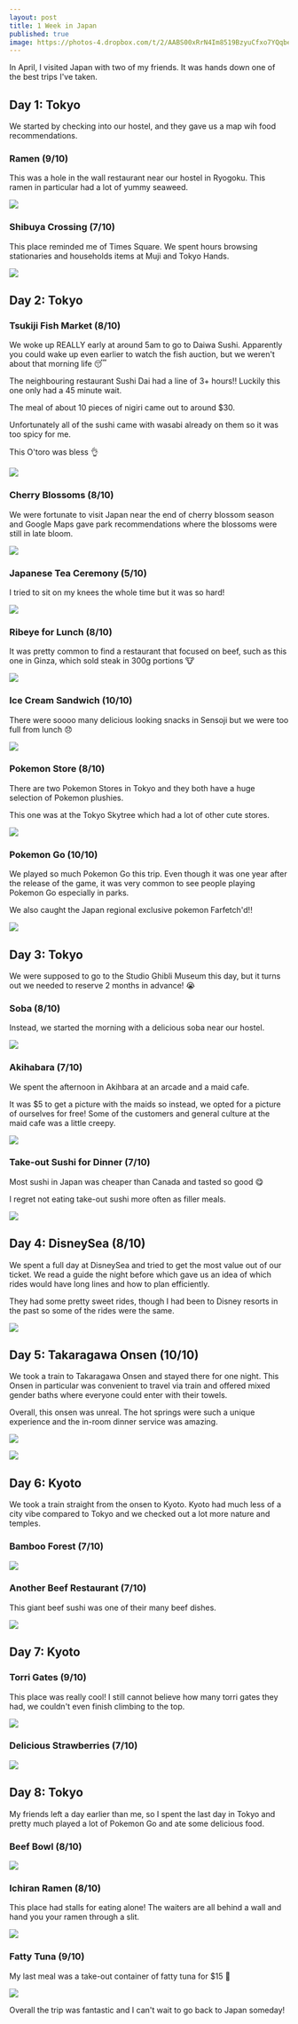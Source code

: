 ```yaml
---
layout: post
title: 1 Week in Japan
published: true
image: https://photos-4.dropbox.com/t/2/AABS00xRrN4Im8519BzyuCfxo7YQqbe8L-wYDnQdNSTl5g/12/94550191/jpeg/32x32/1/_/1/2/IMG_8797.JPG/EPD7s0kYwqguIAIoAg/JEiWWQy2nyRFWQNeQwXI8MhgN-lEbH8LrlXg1FWVuJk?size=800x600&size_mode=3
---
```

In April, I visited Japan with two of my friends. It was hands down one of the best trips I've taken.

## Day 1: Tokyo
We started by checking into our hostel, and they gave us a map wih food recommendations.

### Ramen (9/10)
This was a hole in the wall restaurant near our hostel in Ryogoku. This ramen in particular had a lot of yummy seaweed.

![](https://photos-3.dropbox.com/t/2/AAAslYxLcnk3GEuGpz72XIjCTTi400PT70pzjz9J8aRm9g/12/94550191/jpeg/32x32/1/_/1/2/IMG_8340.JPG/EPD7s0kYwqguIAIoAg/1nmoR6xfxdBkPyLvhJdi_K6AUssRNCWIy454reUxMNM?size=800x600&size_mode=3)

### Shibuya Crossing (7/10)
This place reminded me of Times Square. We spent hours browsing stationaries and households items at Muji and Tokyo Hands.

![](https://photos-5.dropbox.com/t/2/AAAftJZ_AJgzAYMTPgIoL5S7-vgPzZ8TQplVyxnehEH9CQ/12/94550191/jpeg/32x32/1/_/1/2/IMG_8404.JPG/EPD7s0kYwqguIAIoAg/kgFb2RuPDiQAUYMeLQI4aRyoMJVp28zl94ynjryH__U?size=800x600&size_mode=3)

## Day 2: Tokyo
### Tsukiji Fish Market (8/10)
We woke up REALLY early at around 5am to go to Daiwa Sushi. Apparently you could wake up even earlier to watch the fish auction, but we weren't about that morning life 😴

The neighbouring restaurant Sushi Dai had a line of 3+ hours!! Luckily this one only had a 45 minute wait.

The meal of about 10 pieces of nigiri came out to around $30.

Unfortunately all of the sushi came with wasabi already on them so it was too spicy for me.

This O'toro was bless 👌

![](https://photos-1.dropbox.com/t/2/AACzSUSS7vnMHeTGvEiWrE5udGQ6ciJWDX_oI-bs1Vs76A/12/94550191/jpeg/32x32/1/_/1/2/IMG_8423.JPG/EPD7s0kYwqguIAIoAg/tYi-D6h-vMUio5gwdsjg1WGrtEqHhvisItttxFxmElc?size=800x600&size_mode=3)

### Cherry Blossoms (8/10)
We were fortunate to visit Japan near the end of cherry blossom season and Google Maps gave park recommendations where the blossoms were still in late bloom.

![](https://photos-4.dropbox.com/t/2/AADtoTlsbNIPwjQyx0qVVIW7nJwAbq4wIiU9W8Xd11f3zg/12/94550191/jpeg/32x32/1/_/1/2/IMG_2364.JPG/EPD7s0kYwqguIAIoAg/dYwiMXw_ILVz4S5k8MGfKAZTF9xggKL0qz97c-o0pW4?size=800x600&size_mode=3)

### Japanese Tea Ceremony (5/10)
I tried to sit on my knees the whole time but it was so hard!

![](https://photos-3.dropbox.com/t/2/AACIwxMMcuThcOXwQdFC6LrmPeqkP3XYqTAHhxBraPQZvw/12/94550191/jpeg/32x32/1/_/1/2/IMG_8496.JPG/EPD7s0kYwqguIAIoAg/YJEmEXLco94QgoEB_c91-syBWPzi4mucHpIFNVNbkxk?size=800x600&size_mode=3)

### Ribeye for Lunch (8/10)
It was pretty common to find a restaurant that focused on beef, such as this one in Ginza, which sold steak in 300g portions 🐮

![](https://photos-1.dropbox.com/t/2/AADpuQ0xVKjvhpHT71y1yvOGFd1jePZVV0DvyKVGaiekhg/12/94550191/jpeg/32x32/1/_/1/2/IMG_8510.JPG/EPD7s0kYwqguIAIoAg/63HS0fYILeC6yS-lnGoN23w2VIAZytracRFrgeH2Mzk?size=800x600&size_mode=3)

### Ice Cream Sandwich (10/10)
There were soooo many delicious looking snacks in Sensoji but we were too full from lunch 😞

![](https://photos-1.dropbox.com/t/2/AAB949tVTk9LVItdT76aXavnDLSanEUn-fwkOqXbnHhawQ/12/94550191/jpeg/32x32/1/_/1/2/IMG_8519.JPG/EPD7s0kYwqguIAIoAg/wM7xIGfTEJcjXmyq23sR55wKHcHD_WIVzSB2Pf_sIjQ?size=800x600&size_mode=3)

### Pokemon Store (8/10)
There are two Pokemon Stores in Tokyo and they both have a huge selection of Pokemon plushies.

This one was at the Tokyo Skytree which had a lot of other cute stores.

![](https://photos-1.dropbox.com/t/2/AABOVtZQWyeY687tsHypvSAyHlqKXRDzZzQpR27YYEtRhg/12/94550191/jpeg/32x32/1/_/1/2/IMG_2445.JPG/EPD7s0kYwqguIAIoAg/t-7ZXSf5roxALzHQj8xj6rAgkmqt4dRmXUD_SIYreSQ?size=800x600&size_mode=3)

### Pokemon Go (10/10)
We played so much Pokemon Go this trip. Even though it was one year after the release of the game, it was very common to see people playing Pokemon Go especially in parks.

We also caught the Japan regional exclusive pokemon Farfetch'd!!

![](https://photos-1.dropbox.com/t/2/AACFndcgvdxnETo8KrPRfl8WsyZULwBBNCurVSy9fUU1mw/12/94550191/png/32x32/1/_/1/2/IMG_8929.png/EPD7s0kYwqguIAIoAg/FJrZUJ67o8bagbXLkULy_4FMSCrtIf-sXxNcNnd0Q-g?preserve_transparency=1&size=800x600&size_mode=3)

## Day 3: Tokyo
We were supposed to go to the Studio Ghibli Museum this day, but it turns out we needed to reserve 2 months in advance! 😭

### Soba (8/10)
Instead, we started the morning with a delicious soba near our hostel.

![](https://photos-6.dropbox.com/t/2/AABofkVRAw4Ck-jygk2pKwy1jXUIZjN0pHlla0dTIYFSmg/12/94550191/jpeg/32x32/1/_/1/2/IMG_8579.JPG/EPD7s0kYwqguIAIoAg/4TubBruE2Vw7-uoXKyPz41aK2fcFZucS6h5SLd7V34M?size=800x600&size_mode=3)

### Akihabara (7/10)
We spent the afternoon in Akihbara at an arcade and a maid cafe.

It was $5 to get a picture with the maids so instead, we opted for a picture of ourselves for free! Some of the customers and general culture at the maid cafe was a little creepy.

![](https://photos-3.dropbox.com/t/2/AADa2Fprudb_ARChjOSBMcU6rVCWUZIeyQgMgHKcn7cNxg/12/94550191/jpeg/32x32/1/_/1/2/IMG_8591.JPG/EPD7s0kYwqguIAIoAg/senxB3x7FBqkEJ8z6eWQDz5htI9GhoAEU3IK-GrikG0?size=800x600&size_mode=3)

### Take-out Sushi for Dinner (7/10)
Most sushi in Japan was cheaper than Canada and tasted so good 😋

I regret not eating take-out sushi more often as filler meals.

![](https://photos-4.dropbox.com/t/2/AAA6BmLGWltgsBxRFpraKwkkkreWWZ0pVw2MB1AO_7V8Qg/12/94550191/jpeg/32x32/1/_/1/2/IMG_8601.JPG/EPD7s0kYwqguIAIoAg/YaydnRUdFQJFb88pBX83dWSIovjEF7vGw88zKc-fSH8?size=800x600&size_mode=3)

## Day 4: DisneySea (8/10)
We spent a full day at DisneySea and tried to get the most value out of our ticket. We read a guide the night before which gave us an idea of which rides would have long lines and how to plan efficiently. 

They had some pretty sweet rides, though I had been to Disney resorts in the past so some of the rides were the same.

![](https://photos-5.dropbox.com/t/2/AAC7LqEsTuyWcTF2fT17m7woPkkg8YbPeAm26NqoXSl3dg/12/94550191/jpeg/32x32/1/_/1/2/IMG_2509.JPG/EPD7s0kYwqguIAIoAg/ObviNz88Uoa0d48qso0_eUpr6o5_rNL8nXZ2lqP5mL8?size=800x600&size_mode=3)

## Day 5: Takaragawa Onsen (10/10)
We took a train to Takaragawa Onsen and stayed there for one night. This Onsen in particular was convenient to travel via train and offered mixed gender baths where everyone could enter with their towels.

Overall, this onsen was unreal. The hot springs were such a unique experience and the in-room dinner service was amazing.

![](https://photos-2.dropbox.com/t/2/AABwviRzek6RW-PBuoiCmtC3qyMASUhSZJphFJnMyoIMbA/12/94550191/jpeg/32x32/1/_/1/2/IMG_8812.JPG/EPD7s0kYwqguIAIoAg/AkhXe6qDTsyE2495qaT5exHQSJ5PtSL1f_io2xvS5nw?size=800x600&size_mode=3)

![](https://photos-2.dropbox.com/t/2/AAAvgQQbwCXExlaIIXB5Uap_aV9dWGqfV9-uw5h8aWC8gg/12/94550191/jpeg/32x32/1/_/1/2/IMG_8815.JPG/EPD7s0kYwqguIAIoAg/r7wOfI8gPwU-XK8h5LFw_5tm2pl4Cpcx66l0vHrjzF0?size=800x600&size_mode=3)

## Day 6: Kyoto
We took a train straight from the onsen to Kyoto. Kyoto had much less of a city vibe compared to Tokyo and we checked out a lot more nature and temples.

### Bamboo Forest (7/10)

![](https://photos-6.dropbox.com/t/2/AAACSxkf0-LVPXPL-TrkzQ4A1z3R1KH2SeL2LY8zuiW2-A/12/94550191/jpeg/32x32/1/_/1/2/IMG_8868.JPG/EPD7s0kYwqguIAIoAg/ffc-eZcx5XF6eEeU008xojqooejtdQMA2EBfbympkfE?size=800x600&size_mode=3)

### Another Beef Restaurant (7/10)
This giant beef sushi was one of their many beef dishes.

![](https://photos-2.dropbox.com/t/2/AADQ2sVAGQAuEXBArmecBL2HiPB3sV-9122-2Xy2szRT1Q/12/94550191/jpeg/32x32/1/_/1/2/IMG_8922.JPG/EPD7s0kYwqguIAIoAg/iVQLcxChBu1JTBS2cRKj8Nj6cI_0LjX_1uoy0QtE30M?size=800x600&size_mode=3)


## Day 7: Kyoto

### Torri Gates (9/10)
This place was really cool! I still cannot believe how many torri gates they had, we couldn't even finish climbing to the top.

![](https://photos-6.dropbox.com/t/2/AAB9QEDQ0r0-Iy5A9L_skXwIgMcvXa-U-cKrehQDUzpboQ/12/94550191/jpeg/32x32/1/_/1/2/IMG_8974.JPG/EPD7s0kYwqguIAIoAg/eM4NA6GeMN1e7GAct-LLq6zXOsEvLknMCJ7If6M5rwY?size=800x600&size_mode=3)

### Delicious Strawberries (7/10)

![](https://photos-4.dropbox.com/t/2/AAAWEFiZbodXFGFLPzTSY6LM4N7k0x4OR6HOeiBx9cEpQQ/12/94550191/jpeg/32x32/1/_/1/2/IMG_2662.JPG/EPD7s0kYwqguIAIoAg/06rlvZ8cF7g-O1C91iNo5w64Zhsm8EFKo1EqBonTCQo?size=800x600&size_mode=3)

## Day 8: Tokyo
My friends left a day earlier than me, so I spent the last day in Tokyo and pretty much played a lot of Pokemon Go and ate some delicious food.

### Beef Bowl (8/10)

![](https://photos-5.dropbox.com/t/2/AACaTilYcyVzApRdXa3QoOD0HAzqHcQiaW8y9mO-429Ppw/12/94550191/jpeg/32x32/1/_/1/2/IMG_9043.JPG/EPD7s0kYwqguIAIoAg/Ad2nCsPKNkZg19fd0B8nkj-biIQAHuKqqzm5b3zFHTU?size=800x600&size_mode=3)

### Ichiran Ramen (8/10)
This place had stalls for eating alone! The waiters are all behind a wall and hand you your ramen through a slit.

![](https://photos-6.dropbox.com/t/2/AAAXZQEYm8toWVw8WGLWph1Pl5zPKwwJxZnTxy0-uyLYgA/12/94550191/jpeg/32x32/1/_/1/2/IMG_9073.JPG/EPD7s0kYwqguIAIoAg/Z7WErl4w-YuFNmtBNEciMbDgmb8qUWNkeaouVuwbVjQ?size=800x600&size_mode=3)

### Fatty Tuna (9/10)
My last meal was a take-out container of fatty tuna for $15 🍣

![](https://photos-1.dropbox.com/t/2/AABkCmGayL1WMfWBUu4-N68bfYWohbAvz2gBVGDWXMIoxA/12/94550191/jpeg/32x32/1/_/1/2/IMG_9115.JPG/EPD7s0kYwqguIAIoAg/FGAZgYTf1Kgz9tfBfLajFkDms8tfdp1XsKBDrFEulxw?size=800x600&size_mode=3)


Overall the trip was fantastic and I can't wait to go back to Japan someday!
